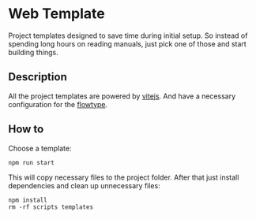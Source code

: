 # Web Template

Project templates designed to save time during initial setup. So instead of spending long hours on reading manuals, just pick one of those and start building things.


## Description

All the project templates are powered by [vitejs](https://vitejs.dev). And have a necessary configuration for the [flowtype](https://flow.org).


## How to

Choose a template:
```
npm run start
```

This will copy necessary files to the project folder. After that just install dependencies and clean up unnecessary files:

```
npm install
rm -rf scripts templates
```